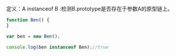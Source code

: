 定义：A instanceof B :检测B.prototype是否存在于参数A的原型链上。

``` javascript
function Ben() {
}

var ben = new Ben();

console.log(ben instanceof Ben);//true
```
